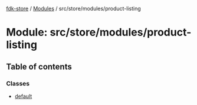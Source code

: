 [fdk-store](../README.md) / [Modules](../modules.md) / src/store/modules/product-listing

# Module: src/store/modules/product-listing

## Table of contents

### Classes

- [default](../classes/src_store_modules_product_listing.default.md)
